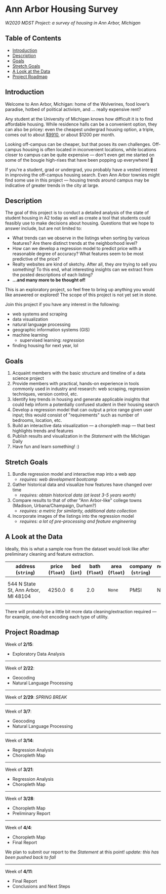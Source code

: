 # Ann Arbor Housing Survey
*W2020 MDST Project: a survey of housing in Ann Arbor, Michigan*

## Table of Contents 
* [Introduction](#introduction)
* [Description](#description)
* [Goals](#goals)
* [Stretch Goals](#stretch-goals)
* [A Look at the Data](#a-look-at-the-data)
* [Project Roadmap](#project-roadmap)

## Introduction
Welcome to Ann Arbor, Michigan: home of the Wolverines, food lover’s paradise, hotbed of political activism, and … really expensive rent?

Any student at the University of Michigan knows how difficult it is to find affordable housing. While residence halls can be a convenient option, they can also be pricey: even the cheapest undergrad housing option, a triple, comes out to about [$9910](https://housing.umich.edu/undergraduate-rates/), or about $1200 per month. 

Looking off-campus can be cheaper, but that poses its own challenges. Off-campus housing is often located in inconvenient locations, while locations closer to campus can be quite expensive ⁠— don't even get me started on some of the bougie high-rises that have been popping up everywhere! 🤯

If you're a student, grad or undergrad, you probably have a vested interest in improving the off-campus housing search. Even Ann Arbor townies might find some use in this project ⁠— housing trends around campus may be indicative of greater trends in the city at large.

## Description
The goal of this project is to conduct a detailed analysis of the state of student housing in A2 today as well as create a tool that students could feasibly use to make decisions about housing. Questions that we hope to answer include, but are not limited to:
* What trends can we observe in the listings when sorting by various features? Are there distinct trends at the neighborhood level?
* How can we develop a regression model to predict price with a reasonable degree of accuracy? What features seem to be most predictive of the price?
* Realty websites are kind of sketchy. After all, they *are* trying to sell you something! To this end, what interesting insights can we extract from the posted descriptions of each listing?
* **...and many more to be thought of!**

This is an exploratory project, so feel free to bring up anything you would like answered or explored! The scope of this project is not yet set in stone.

Join this project if you have any interest in the following:
* web systems and scraping
* data visualization
* natural language processing
* geographic information systems (GIS)
* machine learning 
    - supervised learning: *regression* 
* finding housing for next year, lol

## Goals
1. Acquaint members with the basic structure and timeline of a data science project
2. Provide members with practical, hands-on experience in tools commonly used in industry and research: web scraping, regression techniques, version control, etc.
3. Identify key trends in housing and generate applicable insights that could help inform a potentially confused student in their housing search
4. Develop a regression model that can output a price range given user input; this would consist of "requirements" such as number of bedrooms, location, etc.
5. Build an interactive data visualization ⁠— a choropleth map ⁠— that best highlights trends and features
6. Publish results and visualization in the *Statement* with the Michigan Daily
7. Have fun and learn something! :)

## Stretch Goals
1. Bundle regression model and interactive map into a web app
    - *requires: web development bootcamp*
2. Gather historical data and visualize how features have changed over time
    - *requires: obtain historical data (at least 3-5 years worth)*
3. Compare results to that of other "Ann Arbor-like" college towns (Madison, Urbana/Champaign, Durham?)
    - *requires: a metric for similarity, additional data collection*
4. Incorporate images of the listings into the regression model
    - *requires: a lot of pre-processing and feature engineering*
   
## A Look at the Data
Ideally, this is what a sample row from the dataset would look like after preliminary cleaning and feature extraction.

&nbsp;&nbsp;&nbsp;&nbsp;&nbsp;&nbsp;address&nbsp;&nbsp;&nbsp;&nbsp;&nbsp;&nbsp; (`string`) | price (`float`) | bed (`int`) | bath (`float`)| area (`float`)| company (`string`)| neighborhood (`string`)| laundry (`boolean`)| pets (`boolean`)| parking (`boolean`)| &nbsp;&nbsp;&nbsp;&nbsp;&nbsp;&nbsp;&nbsp;&nbsp;&nbsp;&nbsp;&nbsp;&nbsp;&nbsp;&nbsp;&nbsp;utilities&nbsp;&nbsp;&nbsp;&nbsp;&nbsp;&nbsp;&nbsp;&nbsp;&nbsp;&nbsp;&nbsp;&nbsp;&nbsp;&nbsp;&nbsp; <br> (`list` of type `string`)| property_type (`string`) | year_built (`int`) | &nbsp;&nbsp;&nbsp;&nbsp;&nbsp;&nbsp;&nbsp;description&nbsp;&nbsp;&nbsp;&nbsp;&nbsp;&nbsp;&nbsp; <br> (`string`) | images <br> (`list` of type `string`) |
------- | ----- | --- | ---- | ---- | ------- | ------------ | ------- | ---- | ------- | --------- | --------------- | ------------ | ------------ | ------ |
544 N State St, Ann Arbor, MI 48104 | 4250.0 | 6 | 2.0 | `None` | PMSI | North Ingalls | 1 | 0 | 1 | water, <br> electricity, <br> heat, <br> ... | house | `None` | This wonderful 6 bedroom 2 bedroom home is... | https://s3.amazonaws.com/photos.rentlinx.com/W150/51048178.jpg, https://s3.amazonaws.com/photos.rentlinx.com/L800/51048179.jpg, https://s3.amazonaws.com/photos.rentlinx.com/L800/51048181.jpg, ... |

There will probably be a little bit more data cleaning/extraction required ⁠— for example, one-hot encoding each type of utility.

## Project Roadmap
Week of **2/15**: 
- Exploratory Data Analysis

---

Week of **2/22**:
- Geocoding
- Natural Language Processing

---

Week of **2/29**: *SPRING BREAK*

---

Week of **3/7**:
- Geocoding
- Natural Language Processing

---

Week of **3/14**:
- Regression Analysis
- Choropleth Map

---

Week of **3/21**:
- Regression Analysis
- Choropleth Map

---

Week of **3/28**:
- Choropleth Map
- Preliminary Report

---

Week of **4/4**:
- Choropleth Map
- Final Report

We plan to submit our report to the *Statement* at this point!
*update: this has been pushed back to fall*

---

Week of **4/11**:
- Final Report
- Conclusions and Next Steps
